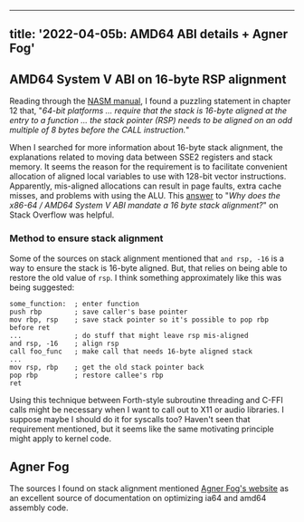 <!--
Copyright (c) 2022 Sam Blenny
SPDX-License-Identifier: CC-BY-NC-SA-4.0
-->

---
title: '2022-04-05b: AMD64 ABI details + Agner Fog'
---

## AMD64 System V ABI on 16-byte RSP alignment

Reading through the [NASM manual], I found a puzzling statement in chapter 12
that, "*64-bit platforms ... require that the stack is 16-byte aligned at the
entry to a function ... the stack pointer (RSP) needs to be aligned on an odd
multiple of 8 bytes before the CALL instruction.*"

[NASM manual]: http://www.nasm.us/xdoc/2.15.05/nasmdoc.pdf

When I searched for more information about 16-byte stack alignment, the
explanations related to moving data between SSE2 registers and stack memory. It
seems the reason for the requirement is to facilitate convenient allocation of
aligned local variables to use with 128-bit vector instructions. Apparently,
mis-aligned allocations can result in page faults, extra cache misses, and
problems with using the ALU. This [answer] to "*Why does the x86-64 / AMD64
System V ABI mandate a 16 byte stack alignment?*" on Stack Overflow was
helpful.

[answer]: https://stackoverflow.com/a/49397524


### Method to ensure stack alignment

Some of the sources on stack alignment mentioned that `and rsp, -16` is a way
to ensure the stack is 16-byte aligned. But, that relies on being able to
restore the old value of `rsp`. I think something approximately like this was
being suggested:

```
some_function:  ; enter function
push rbp        ; save caller's base pointer
mov rbp, rsp    ; save stack pointer so it's possible to pop rbp before ret
...             ; do stuff that might leave rsp mis-aligned
and rsp, -16    ; align rsp
call foo_func   ; make call that needs 16-byte aligned stack
...
mov rsp, rbp    ; get the old stack pointer back
pop rbp         ; restore callee's rbp
ret
```

Using this technique between Forth-style subroutine threading and C-FFI calls
might be necessary when I want to call out to X11 or audio libraries. I suppose
maybe I should do it for syscalls too? Haven't seen that requirement mentioned,
but it seems like the same motivating principle might apply to kernel code.


## Agner Fog

The sources I found on stack alignment mentioned [Agner Fog's website] as an
excellent source of documentation on optimizing ia64 and amd64 assembly code.

[Agner Fog's website]: https://www.agner.org/optimize/
